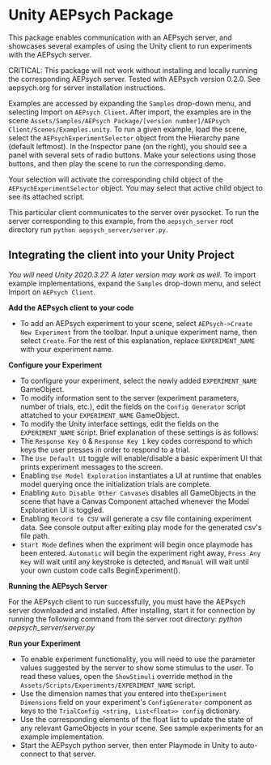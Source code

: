 # Unity AEPsych Package

This package enables communication with an AEPsych server, and showcases several examples of using the Unity client to run experiments with the AEPsych server.

CRITICAL: This package will not work without installing and locally running the corresponding AEPsych server. Tested with AEPsych version 0.2.0.
See aepsych.org for server installation instructions.

Examples are accessed by expanding the `Samples` drop-down menu, and selecting Import on `AEPsych Client`. After import, the examples are in the scene `Assets/Samples/AEPsych Package/[version number]/AEPsych Client/Scenes/Examples.unity`. To run a given example, load the scene, select the `AEPsychExperimentSelector` object from the Hierarchy pane (default leftmost). In the Inspector pane (on the right), you
should see a panel with several sets of radio buttons. Make your selections using those buttons, and then play the scene to run the corresponding demo.

Your selection will activate the corresponding child object of the `AEPsychExperimentSelector` object. You may select that active child object to see its attached script.

This particular client communicates to the server over pysocket. To run the server corresponding to this example, from the `aepsych_server` root directory run `python aepsych_server/server.py`.

## Integrating the client into your Unity Project ##

*You will need Unity 2020.3.27.  A later version may work as well.*
To import example implementations, expand the `Samples` drop-down menu, and select Import on `AEPsych Client`.

**Add the AEPsych client to your code**

- To add an AEPsych experiment to your scene, select `AEPsych->Create New Experiment` from the toolbar. Input a unique experiment name, then select `Create`. For the rest of this explanation, replace `EXPERIMENT_NAME` with your experiment name.

**Configure your Experiment**

- To configure your experiment, select the newly added `EXPERIMENT_NAME` GameObject.
- To modify information sent to the server (experiment parameters, number of trials, etc.), edit the fields on the `Config Generator` script attatched to your `EXPERIMENT_NAME` GameObject.
- To modify the Unity interface settings, edit the fields on the `EXPERIMENT_NAME` script. Brief explanation of these settings is as follows:
- The `Response Key 0` & `Response Key 1` key codes correspond to which keys the user presses in order to respond to a trial.
- The `Use Default UI` toggle will enable/disable a basic experiment UI that prints experiment messages to the screen.
- Enabling `Use Model Exploration` instantiates a UI at runtime that enables model querying once the initialization trials are complete.
- Enabling `Auto Disable Other Canvases` disables all GameObjects in the scene that have a Canvas Component attached whenever the Model Exploration UI is toggled.
- Enabling `Record to CSV` will generate a csv file containing experiment data. See console output after exiting play mode for the generated csv's file path.
- `Start Mode` defines when the expriment will begin once playmode has been entered. `Automatic` will begin the experiment right away, `Press Any Key` will wait until any keystroke is detected, and `Manual` will wait until your own custom code calls BeginExperiment().

**Running the AEPsych Server**

For the AEPsych client to run successfully, you must have the AEPsych server downloaded and installed.
After installing, start it for connection by running the following command from the server root directory:
_python aepsych_server/server.py_

**Run your Experiment**

- To enable experiment functionality, you will need to use the parameter values suggested by the server to show some stimulus to the user. To read these values, open the `ShowStimuli` override method in the `Assets/Scripts/Experiments/EXPERIMENT_NAME` script.
- Use the dimension names that you entered into the`Experiment Dimensions` field on your experiment's `ConfigGenerator` component as keys to the `TrialConfig <string, List<float>> config` dictionary.
- Use the corresponding elements of the float list to update the state of any relevant GameObjects in your scene. See sample experiments for an example implementation.
- Start the AEPsych python server, then enter Playmode in Unity to auto-connect to that server.
